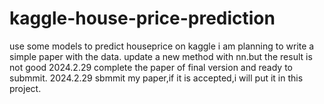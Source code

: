 # kaggle-house-price-prediction
use some models to predict houseprice on kaggle
i am planning to write a simple paper with the data.
update a new method with nn.but the result is not good
2024.2.29 complete the paper of final version and ready to submmit.
2024.2.29 sbmmit my paper,if it is accepted,i will  put it in this project.
